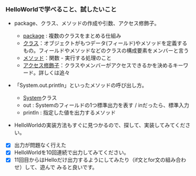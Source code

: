 ### HelloWorldで学べること、試したいこと
- package、クラス、メソッドの作成や引数、アクセス修飾子。
  - [package](https://java-code.jp/91) : 複数のクラスをまとめる仕組み 
  - [クラス](https://java-code.jp/103)：オブジェクトがもつデータ(フィールド)やメソッドを定義するもの。フィールドやメソッドなどのクラスの構成要素をメンバーと言う
  - [メソッド]()：関数 - 実行する処理のこと
  - [アクセス修飾子](https://java-code.jp/134)：クラスやメンバーがアクセスできるかを決めるキーワード。詳しくは追々
  
- 「System.out.println」といったメソッドの呼び出し方。 
  - [System](https://manga.crocro.com/?cat=java&pg=system_class#:~:text=%E2%97%8F,%E3%82%92%E4%BD%9C%E3%82%8B%E3%81%93%E3%81%A8%E3%81%AF%E3%81%A7%E3%81%8D%E3%81%BE%E3%81%9B%E3%82%93%E3%80%82)クラス  
  - out : Systemのフィールドの1つ標準出力を表す / inだったら、標準入力
  - println : 指定した値を出力するメソッド

- HelloWorldの実装方法もすぐに見つかるので、探して、実装してみてください。 
- [x] 出力が問題なく行えた
- [x] HelloWorldを10回連続で出力してみてください。
- [x] 11回目からはHelloだけ出力するようにしてみたり（if文とfor文の組み合わせ）して、遊んで
みると良いです。